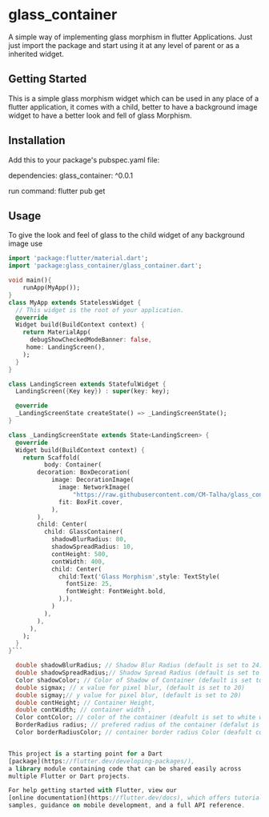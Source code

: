 # glass_container

A simple way of implementing glass morphism in flutter Applications. Just just import the package and start using it at any level of parent or as a inherited widget.
## Getting Started

This is a simple glass morphism widget which can be used in any place of a flutter application, it comes with a child, better to have a background image widget to have a better look and fell of glass Morphism.
## Installation 

Add this to your package's pubspec.yaml file:

dependencies:
  glass_container: ^0.0.1

run command:
    flutter pub get

## Usage

To give the look and feel of glass to the child widget of any background image use

``` dart
import 'package:flutter/material.dart';
import 'package:glass_container/glass_container.dart';

void main(){
    runApp(MyApp());
}
class MyApp extends StatelessWidget {
  // This widget is the root of your application.
  @override
  Widget build(BuildContext context) {
    return MaterialApp(
      debugShowCheckedModeBanner: false,
     home: LandingScreen(),
    );
  }
}

class LandingScreen extends StatefulWidget {
  LandingScreen({Key key}) : super(key: key);

  @override
  _LandingScreenState createState() => _LandingScreenState();
}

class _LandingScreenState extends State<LandingScreen> {
  @override
  Widget build(BuildContext context) {
    return Scaffold(
          body: Container(
        decoration: BoxDecoration(
            image: DecorationImage(
              image: NetworkImage(
                  "https://raw.githubusercontent.com/CM-Talha/glass_container/master/BG.jpg"),
              fit: BoxFit.cover,
            ),
        ),
        child: Center(
          child: GlassContainer(
            shadowBlurRadius: 80,
            shadowSpreadRadius: 10,
            contHeight: 500,
            contWidth: 400,
            child: Center(
              child:Text('Glass Morphism',style: TextStyle(
                fontSize: 25,
                fontWeight: FontWeight.bold,
              ),),
            )
          ),
        ),
      ),
    );
  }
}```

  double shadowBlurRadius; // Shadow Blur Radius (default is set to 24)
  double shadowSpreadRadius;// Shadow Spread Radius (default is set to 16)
  Color shadowColor; // Color of Shadow of Container (default is set to white with opacity 0.2)
  double sigmax; // x value for pixel blur, (default is set to 20)
  double sigmay;// y value for pixel blur, (default is set to 20)
  double contHeight; // Container Height,
  double contWidth; // container width ,
  Color contColor; // color of the container (deafult is set to white with opacity 0.2)
  BorderRadius radius; // prefered radius of the container (defalut is set to circular(16))
  Color borderRadiusColor; // container border radius Color (deafult color is set to white with opacity 0.2)


This project is a starting point for a Dart
[package](https://flutter.dev/developing-packages/),
a library module containing code that can be shared easily across
multiple Flutter or Dart projects.

For help getting started with Flutter, view our 
[online documentation](https://flutter.dev/docs), which offers tutorials, 
samples, guidance on mobile development, and a full API reference.
